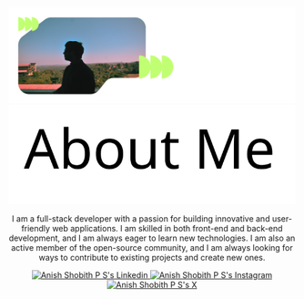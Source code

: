 <div align="center">
   <a href="https://anishshobithps.com">
   <picture->
    <source media="(prefers-color-scheme: dark)" srcset="./assets/headings/header_light.svg" alt="About Me heading">
   <img src="./assets/sections/header_dark.svg" alt="Anish Shobith P S's Github Header">
   </picture>
   </a>
   <center>
      <picture>
         <source media="(prefers-color-scheme: dark)" srcset="./assets/headings/about_light.svg" alt="About Me heading">
         <img src="./assets/headings/about_dark.svg" alt="About Me heading">
      </picture>
   </center>
   <p>I am a full-stack developer with a passion for building innovative and user-friendly web applications. I am skilled in both front-end and back-end development, and I am always eager to learn new technologies. I am also an active member of the open-source community, and I am always looking for ways to contribute to existing projects and create new ones.</p>
   <a href="https://www.linkedin.com/in/anishshobithps/">
   <img src="https://api.iconify.design/skill-icons:linkedin.svg" alt="Anish Shobith P S's Linkedin" height="30" width="30" />
   </a>
   <a href="https://www.instagram.com/anishshobithps">
   <img src="https://api.iconify.design/skill-icons:instagram.svg" alt="Anish Shobith P S's Instagram" height="30" width="30" />
   </a>
   <a href="https://x.com/anishshobithps">
      <picture>
         <source media="(prefers-color-scheme: dark)" srcset="https://api.iconify.design/hugeicons:new-twitter.svg?color=%23ffffff" alt="Anish Shobith P S's X" height="30" width="30" />
         <img src="https://api.iconify.design/logos:x.svg" alt="Anish Shobith P S's X" height="30" width="30" />
      </picture>
   </a>
</div>
